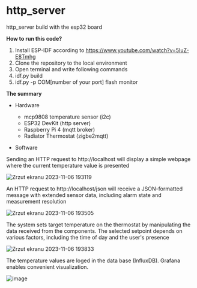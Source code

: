 # http_server
http_server build with the esp32 board

**How to run this code?**

1. Install ESP-IDF according to https://www.youtube.com/watch?v=5IuZ-E8Tmhg
2. Clone the repository to the local environment
3. Open terminal and write following commands
4. idf.py build
5. idf.py -p COM[number of your port] flash monitor

**The summary**

- Hardware
  - mcp9808 temperature sensor (i2c)
  - ESP32 DevKit (http server)
  - Raspberry Pi 4 (mqtt broker)
  - Radiator Thermostat (zigbe2mqtt)

- Software
  
Sending an HTTP request to http://localhost will display a simple webpage where the current temperature value is presented

![Zrzut ekranu 2023-11-06 193119](https://github.com/Bagietnik/http_server/assets/84154206/03cf4b28-9f49-4410-8350-39e0faac223a)


An HTTP request to http://localhost/json will receive a JSON-formatted message with extended sensor data, including alarm state and measurement resolution

![Zrzut ekranu 2023-11-06 193505](https://github.com/Bagietnik/http_server/assets/84154206/1939c50c-c9e6-499f-8e09-91e1b271153b)

The system sets target temperature on the thermostat by manipulating the data received from the components.
The selected setpoint depends on various factors, including the time of day and the user's presence

![Zrzut ekranu 2023-11-06 193833](https://github.com/Bagietnik/http_server/assets/84154206/b113a421-cf24-49aa-a95b-8a3b117fad50)


The temperature values are loged in the data base (InfluxDB). Grafana enables convenient visualization.

![image](https://github.com/Bagietnik/http_server/assets/84154206/a42dd988-a8da-415b-932d-d18140273513)


